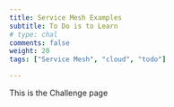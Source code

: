 ```yaml
---
title: Service Mesh Examples
subtitle: To Do is to Learn
# type: chal
comments: false
weight: 20
tags: ["Service Mesh", "cloud", "todo"]

---
```

This is the Challenge page
